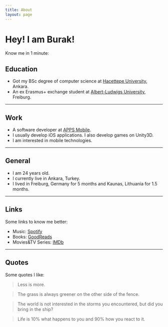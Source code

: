 ```yaml
---
title: About
layout: page
---
```

<!-- ![Profile Image]({{ site.url }}/{{ site.picture }}) -->

# Hey! I am Burak!

Know me in 1 minute:

## Education
* Got my BSc degree of computer science  at [Hacettepe University][1], Ankara. 
* An ex Erasmus+ exchange student at [Albert-Ludwigs University][2], Freiburg.

---

## Work
* A software developer at [APPS Mobile][3]. 
* I usually develop iOS applications. I also develop games on Unity3D.
* I am interested in mobile technologies.

---

## General
* I am 24 years old.
* I currently live in Ankara, Turkey.
* I lived in Freiburg, Germany for 5 months and Kaunas, Lithuania for 1.5 months.

--- 

## Links
Some links to know me better:

* Music: [Spotify][4]
* Books: [GoodReads][5]
* Movies&TV Series: [IMDb][6]

---

## Quotes

Some quotes I like: 

> Less is more.

> The grass is always greener on the other side of the fence.

> The world is not interested in the storms you encountered, but did you bring in the ship?

> Life is 10% what happens to you and 90% how you react to it.

[1]: http://cs.hacettepe.edu.tr
[2]: https://informatik.uni-freiburg.de
[3]: http://apps.com.tr
[4]: https://open.spotify.com/user/bekici 
[5]: https://www.goodreads.com/burakekici 
[6]: http://www.imdb.com/user/ur41656845 
